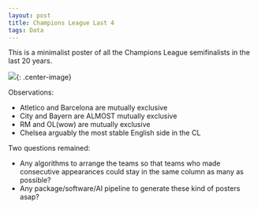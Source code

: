 ```yaml
---
layout: post
title: Champions League Last 4
tags: Data
---
```


This is a minimalist poster of all the Champions League semifinalists in the last 20 years.

![](https://jiaxi-github-pages-photohost.oss-cn-beijing.aliyuncs.com/pyreneesalpaca/images/2024-05-03-cl-last4.jpg){: .center-image}

Observations:

- Atletico and Barcelona are mutually exclusive
- City and Bayern are ALMOST mutually exclusive
- RM and OL(wow) are mutually exclusive
- Chelsea arguably the most stable English side in the CL

Two questions remained:

- Any algorithms to arrange the teams so that teams who made consecutive appearances could stay in the same column as many as possible?
- Any package/software/AI pipeline to generate these kind of posters asap?